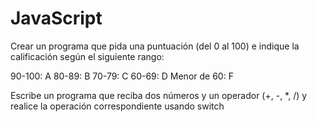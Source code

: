 # JavaScript



Crear un programa que pida una puntuación (del 0 al 100) e indique la calificación según el siguiente rango:

90-100: A
80-89: B
70-79: C
60-69: D
Menor de 60: F



Escribe un programa que reciba dos números y un operador (+, -, *, /) y realice la operación correspondiente usando switch